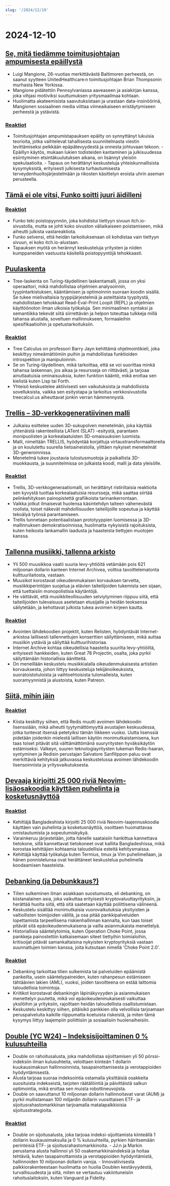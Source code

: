 ```yaml
---
slug: '/2024/12/10'
---
```


# 2024-12-10

## [Se, mitä tiedämme toimitusjohtajan ampumisesta epäillystä](https://www.bbc.com/news/articles/cp9nxee2r0do)

- Luigi Mangione, 26-vuotias merkittävästä Baltimoren perheestä, on saanut syytteen UnitedHealthcare:n toimitusjohtajan Brian Thompsonin murhasta New Yorkissa.
- Mangione pidätettiin Pennsylvaniassa aaveaseen ja asiakirjan kanssa, joka vihjasi motiiviksi suuttumuksen yritysmaailmaa kohtaan.
- Huolimatta akateemisista saavutuksistaan ja urastaan data-insinöörinä, Mangionen sosiaalinen media viittaa viimeaikaiseen eristäytymiseen perheestä ja ystävistä.

### [Reaktiot](https://news.ycombinator.com/item?id=42370622)

- Toimitusjohtajan ampumistapauksen epäilty on synnyttänyt lukuisia teorioita, jotka vaihtelevat tahallisesta suunnitelmasta viestin levittämiseksi pelkkään epäpätevyydestä ja onnesta johtuvaan tekoon. - Epäillyn käytös, mukaan lukien todisteiden kantaminen ja julkisuudessa esiintyminen etsintäkuulutuksen aikana, on lisännyt yleisön spekulaatioita. - Tapaus on herättänyt keskusteluja yhteiskunnallisista kysymyksistä, erityisesti julkisesta turhautumisesta terveydenhuoltojärjestelmään ja rikosten käsittelyn eroista uhrin aseman perusteella.

## [Tämä ei ole vitsi, Funko soitti juuri äidilleni](https://twitter.com/itchio/status/1866239798924763227)

### [Reaktiot](https://news.ycombinator.com/item?id=42371481)

- Funko teki poistopyynnön, joka kohdistui tiettyyn sivuun itch.io-sivustolla, mutta se johti koko sivuston väliaikaiseen poistamiseen, mikä aiheutti julkista vastareaktiota.
- Funko selvensi, että heidän tarkoituksenaan oli kohdistaa vain tiettyyn sivuun, ei koko itch.io-alustaan.
- Tapauksen myötä on herännyt keskusteluja yritysten ja niiden kumppaneiden vastuusta käsitellä poistopyyntöjä tehokkaasti.

## [Puulaskenta](https://treecalcul.us/)

- Tree-laskenta on Turing-täydellinen laskentamalli, jossa on yksi operaattori, mikä mahdollistaa ohjelmien analysoinnin, tyypintarkistuksen, kääntämisen ja optimoinnin suoraan koodin sisällä. Se tukee mielivaltaisia tyyppijärjestelmiä ja asteittaista tyypitystä, mahdollistaen tehokkaat Read-Eval-Print Loopit (REPL) ja ohjelmien käyttöönoton ilman ulkoisia työkaluja. Sen minimaalinen syntaksi ja semantiikka tekevät siitä siirrettävän ja helpon toteuttaa tulkkeja millä tahansa alustalla, soveltuen mallinnukseen, formaaleihin spesifikaatioihin ja opetustarkoituksiin.

### [Reaktiot](https://news.ycombinator.com/item?id=42373437)

- Tree Calculus on professori Barry Jayn kehittämä ohjelmointikieli, joka keskittyy nimeämättömiin puihin ja mahdollistaa funktioiden introspektion ja manipuloinnin.
- Se on Turing-täydellinen, mikä tarkoittaa, että se voi suorittaa minkä tahansa laskennan, jos aikaa ja resursseja on riittävästi, ja tarjoaa ainutlaatuisia ominaisuuksia, kuten funktion kääntö, mikä erottaa sen kielistä kuten Lisp tai Forth.
- Yhteisö keskustelee aktiivisesti sen vaikutuksista ja mahdollisista sovelluksista, vaikka sen esitystapa ja tarkoitus verkkosivustolla treecalcul.us aiheuttavat jonkin verran hämmennystä.

## [Trellis – 3D-verkkogeneratiivinen malli](https://trellis3d.github.io/)

- Julkaisu esittelee uuden 3D-sukupolven menetelmän, joka käyttää yhtenäistä rakenteellista LATent (SLAT) -esitystä, parantaen monipuolisten ja korkealaatuisten 3D-omaisuuksien luomista.
- Malli, nimeltään TRELLIS, hyödyntää korjattuja virtaustransformaattoreita ja on koulutettu suurella tietoaineistolla, ylittäen nykyiset menetelmät 3D-generoinnissa.
- Menetelmä tukee joustavia tulostusmuotoja ja paikallista 3D-muokkausta, ja suunnitelmissa on julkaista koodi, malli ja data yleisölle.

### [Reaktiot](https://news.ycombinator.com/item?id=42369476)

- Trellis, 3D-verkkogeneraatiomalli, on herättänyt ristiriitaisia reaktioita sen kyvystä tuottaa korkealaatuisia resursseja, mikä saattaa siirtää pelinkehityksen painopistettä grafiikoista tarinankerrontaan.
- Vaikka jotkut ilmaisevat huolensa käsintehdyn taiteen vähenevästä roolista, toiset näkevät mahdollisuuden taiteilijoille sopeutua ja käyttää tekoälyä työnsä parantamiseen.
- Trellis tunnetaan potentiaalistaan prototyyppien luomisessa ja 3D-mallinnuksen demokratisoinnissa, huolimatta nykyisistä rajoituksista, kuten heikosta lankamallin laadusta ja haasteista tiettyjen muotojen kanssa.

## [Tallenna musiikki, tallenna arkisto](https://www.savethearchive.com/)

- Yli 500 muusikkoa vaatii suuria levy-yhtiöitä vetämään pois 621 miljoonan dollarin kanteen Internet Archivea, voittoa tavoittelematonta kulttuurilaitosta, vastaan.
- Muusikot korostavat oikeudenmukaisen korvauksen tarvetta, musiikkiperintöjen suojelua ja elävien taiteilijoiden tukemista sen sijaan, että tuettaisiin monopolistisia käytäntöjä.
- He väittävät, että musiikkiteollisuuden selviytyminen riippuu siitä, että taiteilijoiden tulevaisuus asetetaan etusijalle ja heidän teoksensa säilytetään, ja kehottavat julkista tukea avoimen kirjeen kautta.

### [Reaktiot](https://news.ycombinator.com/item?id=42373098)

- Avointen lähdekoodien projektit, kuten Relisten, hyödyntävät Internet-arkistoa laillisesti tallennettujen konserttien säilyttämiseen, mikä auttaa musiikin ystäviä ja säilyttää kulttuurihistoriaa.
- Internet Archive kohtaa oikeudellisia haasteita suurilta levy-yhtiöiltä, erityisesti hankkeiden, kuten Great 78 Projectin, osalta, joka pyrkii säilyttämään historiallisia äänitteitä.
- On meneillään keskustelu musiikkialalla oikeudenmukaisesta artistien korvauksesta, johon liittyy keskusteluja tekijänoikeuksista, suoratoistotuloista ja vaihtoehtoisista tulomalleista, kuten suoramyynnistä ja alustoista, kuten Patreon.

## [Siitä, mihin jäin](https://antirez.com/news/144)

### [Reaktiot](https://news.ycombinator.com/item?id=42378488)

- Kiista keskittyy siihen, että Redis muutti avoimen lähdekoodin lisenssiään, mikä aiheutti tyytymättömyyttä avustajien keskuudessa, jotka tuntevat itsensä petetyiksi tämän liikkeen vuoksi. Uutta lisenssiä pidetään joidenkin mielestä laillisen käytön monimutkaistamisena, kun taas toiset pitävät sitä välttämättömänä suuryritysten hyväksikäytön estämiseksi. Valkeyn, suuren teknologiayritysten tukeman Redis-haaran, syntyminen ja Redisin perustajan Salvatore Sanfilippon paluu ovat merkittäviä kehityksiä jatkuvassa keskustelussa avoimen lähdekoodin lisensoinnista ja yritysvaikutuksesta.

## [Devaaja kirjoitti 25 000 riviä Neovim-lisäosakoodia käyttäen puhelinta ja kosketusnäyttöä](https://old.reddit.com/r/neovim/comments/1h7vhmg/bro_been_developing_his_2k_star_plugin_on_a/)

### [Reaktiot](https://news.ycombinator.com/item?id=42374823)

- Kehittäjä Bangladeshista kirjoitti 25 000 riviä Neovim-laajennuskoodia käyttäen vain puhelinta ja kosketusnäyttöä, osoittaen huomattavaa omistautumista ja sopeutumiskykyä.
- Varainkeruu järjestetään, jotta hänelle saataisiin hankittua kannettava tietokone, sillä kannettavat tietokoneet ovat kalliita Bangladeshissa, mikä korostaa kehittäjien kohtaamia taloudellisia esteitä kehitysmaissa.
- Kehittäjä käyttää työkaluja kuten Termius, tmux ja Vim puhelimellaan, ja hänen ponnistelunsa ovat herättäneet keskustelua puhelimella koodaamisen haasteista.

## [Debanking (ja Debunkkaus?)](https://www.bitsaboutmoney.com/archive/debanking-and-debunking/)

- Tilien sulkeminen ilman asiakkaan suostumusta, eli debanking, on kiistanalainen asia, joka vaikuttaa erityisesti kryptovaluuttayrityksiin, ja herättää huolta siitä, että sitä saatetaan käyttää poliittisena välineenä.
- Keskustelu sisältää monimutkaisia vuorovaikutuksia yksityisten ja valtiollisten toimijoiden välillä, ja osa pitää pankkipalveluiden lopettamista tarpeellisena riskienhallinnan kannalta, kun taas toiset pitävät sitä epäoikeudenmukaisena ja vailla asianmukaista menettelyä.
- Historiallisia sääntelytoimia, kuten Operation Choke Point, jossa pankkeja painostettiin katkaisemaan siteet tiettyihin toimialoihin, kritisoijat pitävät samankaltaisina nykyisten kryptoyrityksiä vastaan suunnattujen toimien kanssa, joita kutsutaan nimellä 'Choke Point 2.0'.

### [Reaktiot](https://news.ycombinator.com/item?id=42371476)

- Debanking tarkoittaa tilien sulkemista tai palveluiden epäämistä pankeilta, usein sääntelypaineiden, kuten rahanpesun estämiseen tähtäävien lakien (AML), vuoksi, joiden tavoitteena on estää laittomia taloudellisia toimintoja.
- Kriitikot korostavat debankingin läpinäkyvyyden ja asianmukaisen menettelyn puutetta, mikä voi epäoikeudenmukaisesti vaikuttaa yksilöihin ja yrityksiin, rajoittaen heidän taloudellista osallistumistaan.
- Keskustelu keskittyy siihen, pitäisikö pankkien olla velvollisia tarjoamaan peruspalveluita kaikille riippumatta koetuista riskeistä, ja miten tämä kysymys liittyy laajempiin poliittisiin ja sosiaalisiin huolenaiheisiin.

## [Double (YC W24) – Indeksisijoittaminen 0 % kulusuhteilla](https://news.ycombinator.com/item?id=42377018)

- Double on rahoitusalusta, joka mahdollistaa sijoittamisen yli 50 pörssi-indeksiin ilman kulusuhteita, veloittaen kiinteän 1 dollarin kuukausimaksun hallinnoinnista, tasapainottamisesta ja verotappioiden hyödyntämisestä.
- Alusta tarjoaa suoraa indeksointia ostamalla yksittäisiä osakkeita suosituista indekseistä, tarjoten räätälöintiä ja päivittäistä salkun optimointia, mikä erottaa sen muista robottineuvojista.
- Double on saavuttanut 10 miljoonan dollarin hallinnoitavat varat (AUM) ja pyrkii mullistamaan 100 miljardin dollarin vuosittaisen ETF- ja sijoitusrahastomarkkinan tarjoamalla matalapalkkioisia sijoitusstrategioita.

### [Reaktiot](https://news.ycombinator.com/item?id=42377018)

- Double on sijoitusalusta, joka tarjoaa indeksi-sijoittamista kiinteällä 1 dollarin kuukausimaksulla ja 0 % kulusuhteilla, pyrkien häiritsemään perinteisiä ETF- ja sijoitusrahastomarkkinoita. - JJ:n ja Markin perustama alusta hallinnoi yli 50 osakemarkkinaindeksiä ja hoitaa tehtäviä, kuten tasapainottamista ja verotappioiden hyödyntämistä, hallinnoiden 10 miljoonan dollarin varoja. - Innovatiivisesta palkkiorakenteestaan huolimatta on huolia Doublen kestävyydestä, turvallisuudesta ja siitä, miten se vertautuu vakiintuneisiin rahoituslaitoksiin, kuten Vanguard ja Fidelity.

<head>
  <meta property="og:title" content="Se, mitä tiedämme toimitusjohtajan ampumisesta epäillystä" />
  <meta property="og:type" content="website" />
  <meta property="og:image" content="https://og.cho.sh/api/og/?title=Se%2C%20mit%C3%A4%20tied%C3%A4mme%20toimitusjohtajan%20ampumisesta%20ep%C3%A4illyst%C3%A4&subheading=tiistaina%2010.%20joulukuuta%202024%3A%20Hacker%20News%20yhteenveto" />
</head>
